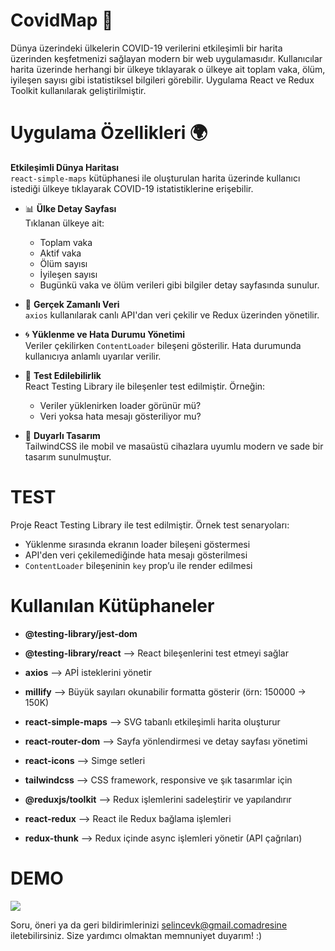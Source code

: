 # CovidMap 🦠

Dünya üzerindeki ülkelerin COVID-19 verilerini etkileşimli bir harita üzerinden keşfetmenizi sağlayan modern bir web uygulamasıdır. Kullanıcılar harita üzerinde herhangi bir ülkeye tıklayarak o ülkeye ait toplam vaka, ölüm, iyileşen sayısı gibi istatistiksel bilgileri görebilir. Uygulama React ve Redux Toolkit kullanılarak geliştirilmiştir.

<h1>Uygulama Özellikleri 🌍</h1>

**Etkileşimli Dünya Haritası**  
  `react-simple-maps` kütüphanesi ile oluşturulan harita üzerinde kullanıcı istediği ülkeye tıklayarak COVID-19 istatistiklerine erişebilir.

- 📊 **Ülke Detay Sayfası**  
  Tıklanan ülkeye ait:
  - Toplam vaka
  - Aktif vaka
  - Ölüm sayısı
  - İyileşen sayısı
  - Bugünkü vaka ve ölüm verileri
  gibi bilgiler detay sayfasında sunulur.

- 🔁 **Gerçek Zamanlı Veri**  
  `axios` kullanılarak canlı API'dan veri çekilir ve Redux üzerinden yönetilir.

- 🌀 **Yüklenme ve Hata Durumu Yönetimi**  
  Veriler çekilirken `ContentLoader` bileşeni gösterilir. Hata durumunda kullanıcıya anlamlı uyarılar verilir.

- 🧪 **Test Edilebilirlik**  
  React Testing Library ile bileşenler test edilmiştir. Örneğin:
  - Veriler yüklenirken loader görünür mü?
  - Veri yoksa hata mesajı gösteriliyor mu?

- 📱 **Duyarlı Tasarım**  
  TailwindCSS ile mobil ve masaüstü cihazlara uyumlu modern ve sade bir tasarım sunulmuştur.

<h1>TEST</h1>

Proje React Testing Library ile test edilmiştir. Örnek test senaryoları:

- Yüklenme sırasında ekranın loader bileşeni göstermesi
- API'den veri çekilemediğinde hata mesajı gösterilmesi
- `ContentLoader` bileşeninin `key` prop’u ile render edilmesi

<h1>Kullanılan Kütüphaneler</h1>

- **@testing-library/jest-dom**

- **@testing-library/react** --> React bileşenlerini test etmeyi sağlar

- **axios** --> APİ isteklerini yönetir

- **millify** --> Büyük sayıları okunabilir formatta gösterir (örn: 150000 → 150K)

- **react-simple-maps** --> SVG tabanlı etkileşimli harita oluşturur

- **react-router-dom** -->  Sayfa yönlendirmesi ve detay sayfası yönetimi

- **react-icons** --> Simge setleri

- **tailwindcss** --> CSS framework, responsive ve şık tasarımlar için

- **@reduxjs/toolkit** --> Redux işlemlerini sadeleştirir ve yapılandırır

- **react-redux** --> React ile Redux bağlama işlemleri

- **redux-thunk** -->  Redux içinde async işlemleri yönetir (API çağrıları)

<h1>DEMO</h1>

![](./demo.gif)

Soru, öneri ya da geri bildirimlerinizi selincevk@gmail.comadresine iletebilirsiniz. Size yardımcı olmaktan memnuniyet duyarım! :)